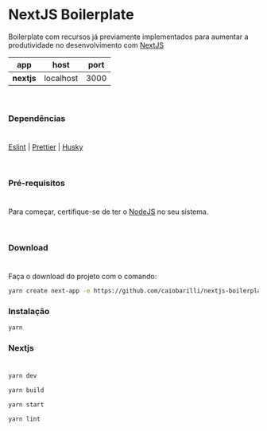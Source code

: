 # NextJS Boilerplate

Boilerplate com recursos já previamente implementados para aumentar a produtividade no desenvolvimento com [NextJS](https://nextjs.org/)

| app | host | port |
| ---- | ---- | ---- |
| **nextjs** | localhost | 3000 |

<br/>

### Dependências
#

[Eslint](https://eslint.org/) | [Prettier](https://prettier.io/) | [Husky](https://github.com/typicode/husky)

<br/>


### Pré-requisitos
#
Para começar, certifique-se de ter o [NodeJS](https://nodejs.org/en/) no seu sistema.

<br />

### Download
#
Faça o download do projeto com o comando:

```sh
yarn create next-app -e https://github.com/caiobarilli/nextjs-boilerplate
```

### Instalação

```sh
yarn
```

### Nextjs
#
```sh
yarn dev
```

```sh
yarn build
```

```sh
yarn start
```

```sh
yarn lint
```

